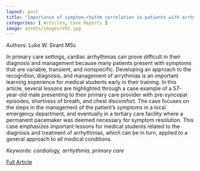 ```yaml
---
layout: post
title: "Importance of symptom–rhythm correlation in patients with arrhythmias: lessons for first year medical students in primary care settings"
categories: [ Articles, Case Reports ]
image: assets/images/V5C.jpg
---
```


Authors: Luke W. Sirant MSc

In primary care settings, cardiac arrhythmias can prove difficult in their diagnosis and management because many patients present with symptoms that are variable, transient, and nonspecific. Developing an approach to the recognition, diagnosis, and management of arrythmias is an important learning experience for medical students early in their training. In this article, several lessons are highlighted through a case example of a 57- year-old male presenting to their primary care provider with pre-syncopal episodes, shortness of breath, and chest discomfort. The case focuses on the steps in the management of the patient’s symptoms in a local emergency department, and eventually in a tertiary care facility where a permanent pacemaker was deemed necessary for symptom resolution. This case emphasizes important lessons for medical students related to the diagnosis and treatment of arrhythmias, which can be in turn, applied to a general approach to all medical conditions.

_Keywords: cardiology, arrhythmia, primary care_

[Full Article](/assets/documents/V5I1/V5I1A5.pdf)
